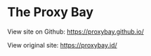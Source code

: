 # The Proxy Bay

View site on Github: https://proxybay.github.io/

View original site: https://proxybay.id/


